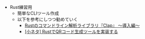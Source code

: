  + Rust練習用
    + 簡単なCLIツール作成
    + 以下を参考にしつつ勧めていく
        + [Rustのコマンドライン解析ライブラリ『Clap』 〜導入編〜](https://qiita.com/emonuh/items/41f7bba5283c732b0209)
        + [[小ネタ] RustでQRコード生成ツールを実装する](https://dev.classmethod.jp/tool/generate-qr-code-in-rust/)